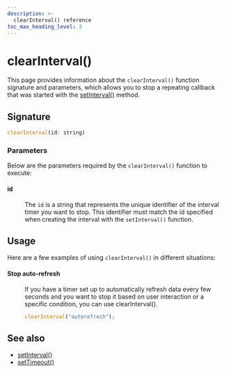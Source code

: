 ```yaml
---
description: >-
  clearInterval() reference
toc_max_heading_level: 2
---
```


# clearInterval()

This page provides information about the `clearInterval()` function signature and parameters, which allows you to stop a repeating callback that was started with the [setInterval()](/reference/appsmith-framework/widget-actions/intervals-time-events) method.

<ZoomImage src="/img/clear-fun.png" alt="clearInterval()" caption="clearInterval()" />



## Signature

```javascript
clearInterval(id: string)
```

### Parameters

Below are the parameters required by the `clearInterval()` function to execute:


#### id

<dd>

The `id` is a string that represents the unique identifier of the interval timer you want to stop. This identifier must match the id specified when creating the interval with the `setInterval()` function. 

</dd>

## Usage

Here are a few examples of using `clearInterval()` in different situations:


#### Stop auto-refresh

<dd>

If you have a timer set up to automatically refresh data every few seconds and you want to stop it based on user interaction or a specific condition, you can use clearInterval().

```javascript
clearInterval("autorefresh");
```



</dd>


## See also
* [setInterval()](/reference/appsmith-framework/widget-actions/intervals-time-events)<br/>
* [setTimeout()](/reference/appsmith-framework/widget-actions/set-timeout)